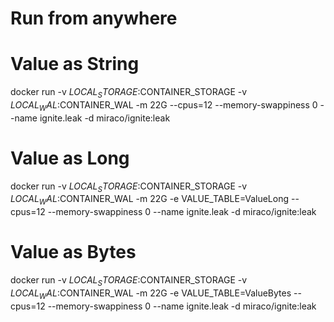 # Run from anywhere

# Value as String
docker run -v $LOCAL_STORAGE:$CONTAINER_STORAGE -v $LOCAL_WAL:$CONTAINER_WAL -m 22G --cpus=12 --memory-swappiness 0 --name ignite.leak -d miraco/ignite:leak

# Value as Long
docker run -v $LOCAL_STORAGE:$CONTAINER_STORAGE  -v $LOCAL_WAL:$CONTAINER_WAL -m 22G -e VALUE_TABLE=ValueLong --cpus=12 --memory-swappiness 0 --name ignite.leak -d miraco/ignite:leak

# Value as Bytes
docker run -v $LOCAL_STORAGE:$CONTAINER_STORAGE -v $LOCAL_WAL:$CONTAINER_WAL -m 22G -e VALUE_TABLE=ValueBytes --cpus=12 --memory-swappiness 0 --name ignite.leak -d miraco/ignite:leak
